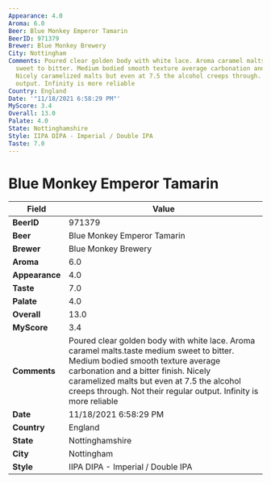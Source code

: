 ```yaml
---
Appearance: 4.0
Aroma: 6.0
Beer: Blue Monkey Emperor Tamarin
BeerID: 971379
Brewer: Blue Monkey Brewery
City: Nottingham
Comments: Poured clear golden body with white lace. Aroma caramel malts.taste medium
  sweet to bitter. Medium bodied smooth texture average carbonation and a bitter finish.
  Nicely caramelized malts but even at 7.5 the alcohol creeps through. Not their regular
  output. Infinity is more reliable
Country: England
Date: '"11/18/2021 6:58:29 PM"'
MyScore: 3.4
Overall: 13.0
Palate: 4.0
State: Nottinghamshire
Style: IIPA DIPA - Imperial / Double IPA
Taste: 7.0
---
```


# Blue Monkey Emperor Tamarin

| Field         | Value |
|---------------|-------|
| **BeerID** | 971379 |
| **Beer** | Blue Monkey Emperor Tamarin |
| **Brewer** | Blue Monkey Brewery |
| **Aroma** | 6.0 |
| **Appearance** | 4.0 |
| **Taste** | 7.0 |
| **Palate** | 4.0 |
| **Overall** | 13.0 |
| **MyScore** | 3.4 |
| **Comments** | Poured clear golden body with white lace. Aroma caramel malts.taste medium sweet to bitter. Medium bodied smooth texture average carbonation and a bitter finish. Nicely caramelized malts but even at 7.5 the alcohol creeps through. Not their regular output. Infinity is more reliable |
| **Date** | 11/18/2021 6:58:29 PM |
| **Country** | England |
| **State** | Nottinghamshire |
| **City** | Nottingham |
| **Style** | IIPA DIPA - Imperial / Double IPA |
